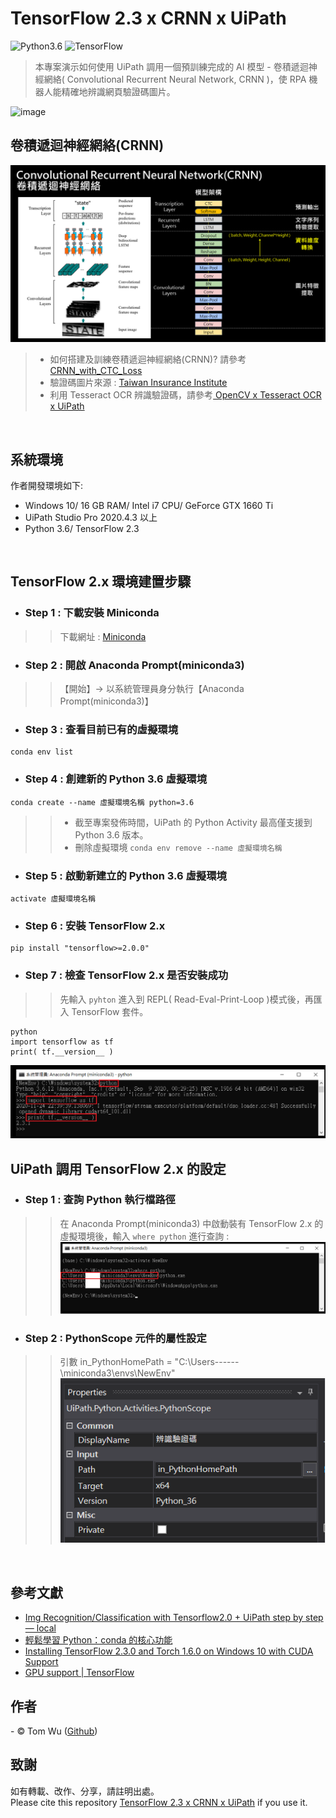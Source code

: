 # TensorFlow 2.3 x CRNN x UiPath   
![Python3.6](https://img.shields.io/badge/Python-3.6-blue.svg) ![TensorFlow](https://img.shields.io/badge/TensorFlow-2.3-yellow.svg)

> 本專案演示如何使用 UiPath 調用一個預訓練完成的 AI 模型 - 卷積遞迴神經網絡( Convolutional Recurrent Neural Network, CRNN )，使 RPA 機器人能精確地辨識網頁驗證碼圖片。   
<p align="center"> 
  
![image](./README_gif/Demo.gif)
<br/> 

## 卷積遞迴神經網絡(CRNN)   
![image](./README_gif/Architecture_of_CRNN.png)
> - 如何搭建及訓練卷積遞迴神經網絡(CRNN)? 請參考[ CRNN_with_CTC_Loss ](https://github.com/YenLinWu/CRNN_with_CTC_Loss)    
> - 驗證碼圖片來源 : [Taiwan Insurance Institute](http://insdb.tii.org.tw/pivot/ "財團法人保險事業發展中心 保險統計資料庫加值服務" )
> - 利用 Tesseract OCR 辨識驗證碼，請參考[ OpenCV x Tesseract OCR x UiPath ](https://github.com/YenLinWu/RPA_UiPath/tree/master/OpenCV%20x%20Tesseract%20x%20UiPath)  
<br/> 

## 系統環境
作者開發環境如下:

- Windows 10/ 16 GB RAM/ Intel i7 CPU/ GeForce GTX 1660 Ti   
- UiPath Studio Pro 2020.4.3 以上
- Python 3.6/ TensorFlow 2.3
<br/>  

## TensorFlow 2.x 環境建置步驟     
- ### Step 1 : 下載安裝 Miniconda  
>> 下載網址 : [Miniconda](https://docs.conda.io/en/latest/miniconda.html)

- ### Step 2 : 開啟 Anaconda Prompt(miniconda3)   
>> 【開始】&rarr; 以系統管理員身分執行【Anaconda Prompt(miniconda3)】

- ### Step 3 : 查看目前已有的虛擬環境     
```console
conda env list
```

- ### Step 4 : 創建新的 Python 3.6 虛擬環境  
```console
conda create --name 虛擬環境名稱 python=3.6
```
>>  - 截至專案發佈時間，UiPath 的 Python Activity 最高僅支援到 Python 3.6 版本。  
>>  - 刪除虛擬環境 ```conda env remove --name 虛擬環境名稱 ```

- ### Step 5 : 啟動新建立的 Python 3.6 虛擬環境  
```console
activate 虛擬環境名稱
```

- ### Step 6 : 安裝 TensorFlow 2.x 
```console
pip install "tensorflow>=2.0.0"
```

- ### Step 7 : 檢查 TensorFlow 2.x 是否安裝成功
>> 先輸入 `pyhton` 進入到 REPL( Read-Eval-Print-Loop )模式後，再匯入 TensorFlow 套件。
```console
python   
import tensorflow as tf 
print( tf.__version__ )
``` 
![image](./README_gif/Verify_TF_Installation.png)
<br/>  


## UiPath 調用 TensorFlow 2.x 的設定        
- ### Step 1 : 查詢 Python 執行檔路徑
>> 在 Anaconda Prompt(miniconda3) 中啟動裝有 TensorFlow 2.x 的虛擬環境後，輸入 `where python` 進行查詢 :    
![image](./README_gif/Python_Home_Path.png)

- ### Step 2 : PythonScope 元件的屬性設定
>> 引數 in_PythonHomePath = "C:\Users\------\miniconda3\envs\NewEnv"  
![image](./README_gif/PythonScope_Properties.png)
<br/>  


## 參考文獻  
- [Img Recognition/Classification with Tensorflow2.0 + UiPath step by step — local](https://medium.com/@reginwon/img-recognition-with-tensorflow-uipath-step-by-step-38accc241662) 
- [輕鬆學習 Python：conda 的核心功能](https://medium.com/datainpoint/python-essentials-conda-quickstart-1f1e9ecd1025)
- [Installing TensorFlow 2.3.0 and Torch 1.6.0 on Windows 10 with CUDA Support](https://medium.com/@mhfateen/installing-tensorflow-2-3-0-and-torch-1-6-0-on-windows-10-with-cuda-support-97ea4ff4f8fa)  
- [GPU support | TensorFlow](https://www.tensorflow.org/install/gpu)


## 作者
<span> - &copy; Tom Wu (<a href="https://github.com/YenLinWu">Github</a>) </span>  


## 致謝  
如有轉載、改作、分享，請註明出處。  
Please cite this repository [TensorFlow 2.3 x CRNN x UiPath](https://github.com/YenLinWu/RPA_UiPath/tree/master/TensorFlow2%20x%20CRNN%20x%20UiPath) if you use it.

